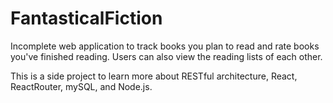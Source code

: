# FantasticalFiction 

Incomplete web application to track books you plan to read and rate books you've finished reading. Users can also view the reading lists of each other. 

This is a side project to learn more about RESTful architecture, React, ReactRouter, mySQL, and Node.js.
